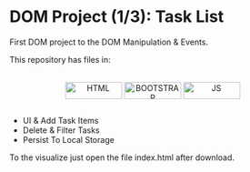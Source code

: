 # DOM Project (1/3): Task List
First DOM project to the DOM Manipulation & Events.

This repository has files in:

<div style="display: inline_block" align="center"><br>
 <img align="center" alt="HTML" height="30" width="100" src="https://img.shields.io/badge/HTML-239120?style=for-the-badge&logo=html5&logoColor=white">
 <img align="center" alt="BOOTSTRAP" height="30" width="100" src="https://img.shields.io/badge/Bootstrap-563D7C?style=for-the-badge&logo=bootstrap&logoColor=white">
 <img align="center" alt="JS" height="30" width="100" src="https://img.shields.io/badge/JavaScript-323330?style=for-the-badge&logo=javascript&logoColor=F7DF1E">
</div>

##

-  UI & Add Task Items
- Delete & Filter Tasks
- Persist To Local Storage

To the visualize just open the file index.html after download.
